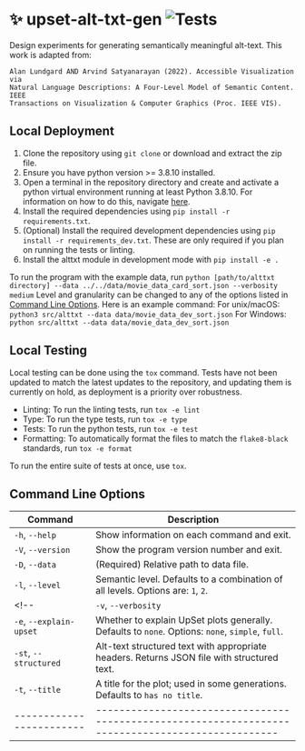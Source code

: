 # :sparkles: upset-alt-txt-gen ![Tests](https://github.com/visdesignlab/upset-alt-txt-gen/actions/workflows/tests.yml/badge.svg)
Design experiments for generating semantically meaningful alt-text. 
This work is adapted from:

```
Alan Lundgard AND Arvind Satyanarayan (2022). Accessible Visualization via 
Natural Language Descriptions: A Four-Level Model of Semantic Content. IEEE 
Transactions on Visualization & Computer Graphics (Proc. IEEE VIS).
```

## Local Deployment

1. Clone the repository using `git clone` or download and extract the zip file.
2. Ensure you have python version >= 3.8.10 installed.
3. Open a terminal in the repository directory and create and activate a python virtual environment running at least Python 3.8.10. For information on how to do this, navigate [here](https://docs.python.org/3/library/venv.html).
4. Install the required dependencies using `pip install -r requirements.txt`.
5. (Optional) Install the required development dependencies using `pip install -r requirements_dev.txt`. These are only required if you plan on running the tests or linting.
6. Install the alttxt module in development mode with `pip install -e .`


To run the program with the example data, run `python [path/to/alttxt directory] --data ../../data/movie_data_card_sort.json --verbosity medium`
Level and granularity can be changed to any of the options listed in [Command Line Options](#command-line-options).
Here is an example command: 
    <!-- For unix/macOS: `python3 src/alttxt --data data/movie_data_dev_sort.json --verbosity medium`
    For Windows: `python src/alttxt --data data/movie_data_dev_sort.json --verbosity medium` -->
    For unix/macOS: `python3 src/alttxt --data data/movie_data_dev_sort.json`
    For Windows: `python src/alttxt --data data/movie_data_dev_sort.json`

## Local Testing

Local testing can be done using the `tox` command. Tests have not been updated to match the latest updates to the repository, and updating them is currently on hold, as deployment is a priority over robustness.

- Linting: To run the linting tests, run `tox -e lint`
- Type: To run the type tests, run `tox -e type`
- Tests: To run the python tests, run `tox -e test`
- Formatting: To automatically format the files to match the `flake8-black` standards, run `tox -e format`

To run the entire suite of tests at once, use `tox`.

## Command Line Options

| Command                | Description                                                                                     |
|------------------------|-------------------------------------------------------------------------------------------------|
| `-h`, `--help`         | Show information on each command and exit.                                                      |
| `-V`, `--version`      | Show the program version number and exit.                                                       |
| `-D`, `--data`         | (Required) Relative path to data file.                                                          |
| `-l`, `--level`        | Semantic level. Defaults to a combination of all levels. Options are: `1`, `2`.                 |
<!-- | `-v`, `--verbosity`    | Alt-text verbosity. Defaults to `medium`. Options: `low`, `medium`, `high`.                     |
| `-e`, `--explain-upset`| Whether to explain UpSet plots generally. Defaults to `none`. Options: `none`, `simple`, `full`.| -->
| `-st`, `--structured`  | Alt-text structured text with appropriate headers. Returns JSON file with structured text.      |
| `-t`, `--title`        | A title for the plot; used in some generations. Defaults to `has no title`.                     |
|------------------------|-------------------------------------------------------------------------------------------------|                     

